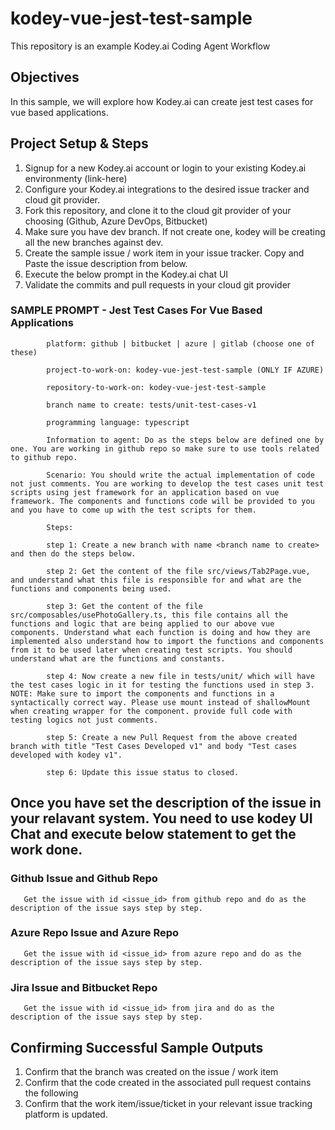 # kodey-vue-jest-test-sample

This repository is an example Kodey.ai Coding Agent Workflow

## Objectives

In this sample, we will explore how Kodey.ai can create jest test cases for vue based applications.

## Project Setup & Steps 

1. Signup for a new Kodey.ai account or login to your existing Kodey.ai environmenty (link-here)
2. Configure your Kodey.ai integrations to the desired issue tracker and cloud git provider.
3. Fork this repository, and clone it to the cloud git provider of your choosing (Github, Azure DevOps, Bitbucket)
4. Make sure you have dev branch. If not create one, kodey will be creating all the new branches against dev.
5. Create the sample issue / work item in your issue tracker. Copy and Paste the issue description from below.
6. Execute the below prompt in the Kodey.ai chat UI
7. Validate the commits and pull requests in your cloud git provider

### SAMPLE PROMPT - Jest Test Cases For Vue Based Applications
```
        platform: github | bitbucket | azure | gitlab (choose one of these)

        project-to-work-on: kodey-vue-jest-test-sample (ONLY IF AZURE)
    
        repository-to-work-on: kodey-vue-jest-test-sample
    
        branch name to create: tests/unit-test-cases-v1
      
        programming language: typescript

        Information to agent: Do as the steps below are defined one by one. You are working in github repo so make sure to use tools related to github repo.

        Scenario: You should write the actual implementation of code not just comments. You are working to develop the test cases unit test scripts using jest framework for an application based on vue framework. The components and functions code will be provided to you and you have to come up with the test scripts for them.

        Steps:

        step 1: Create a new branch with name <branch name to create> and then do the steps below.

        step 2: Get the content of the file src/views/Tab2Page.vue, and understand what this file is responsible for and what are the functions and components being used.

        step 3: Get the content of the file src/composables/usePhotoGallery.ts, this file contains all the functions and logic that are being applied to our above vue components. Understand what each function is doing and how they are implemented also understand how to import the functions and components from it to be used later when creating test scripts. You should understand what are the functions and constants.

        step 4: Now create a new file in tests/unit/ which will have the test cases logic in it for testing the functions used in step 3. NOTE: Make sure to import the components and functions in a syntactically correct way. Please use mount instead of shallowMount when creating wrapper for the component. provide full code with testing logics not just comments.

        step 5: Create a new Pull Request from the above created branch with title "Test Cases Developed v1" and body "Test cases developed with kodey v1".

        step 6: Update this issue status to closed.
```

## Once you have set the description of the issue in your relavant system. You need to use kodey UI Chat and execute below statement to get the work done. 

### Github Issue and Github Repo
```
   Get the issue with id <issue_id> from github repo and do as the description of the issue says step by step.
```

### Azure Repo Issue and Azure Repo
```
   Get the issue with id <issue_id> from azure repo and do as the description of the issue says step by step.
```

### Jira Issue and Bitbucket Repo
```
   Get the issue with id <issue_id> from jira and do as the description of the issue says step by step.
```

## Confirming Successful Sample Outputs

1. Confirm that the branch was created on the issue / work item
2. Confirm that the code created in the associated pull request contains the following
3. Confirm that the work item/issue/ticket in your relevant issue tracking platform is updated.